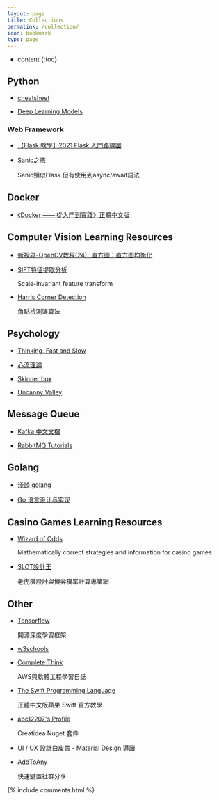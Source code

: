 ```yaml
---
layout: page
title: Collections
permalink: /collection/
icon: bookmark
type: page
---
```


* content
{:toc}


## Python

* [cheatsheet](https://github.com/gto76/python-cheatsheet)

* [Deep Learning Models](https://github.com/rasbt/deeplearning-models)

### Web Framework

* [【Flask 教學】2021 Flask 入門路線圖](https://www.maxlist.xyz/2020/05/01/flask-list/)

* [Sanic之旅](https://howie6879.gitbooks.io/sanic/content/)

	Sanic類似Flask 但有使用到async/await語法

## Docker

* [《Docker —— 從入門到實踐­》正體中文版](https://philipzheng.gitbook.io/docker_practice/)


## Computer Vision Learning Resources

* [新视界-OpenCV教程(24)- 直方图：直方图均衡化](https://zhuanlan.zhihu.com/p/58481195)

* [SIFT特征提取分析](https://blog.csdn.net/abcjennifer/article/details/7639681)

	Scale-invariant feature transform 
	
* [Harris Corner Detection](https://www.itread01.com/p/1343014.html)
	
	角點檢測演算法

## Psychology

* [Thinking, Fast and Slow](https://zh.wikipedia.org/wiki/%E5%BF%AB%E6%80%9D%E6%85%A2%E6%83%B3)
	
* [心流理論](https://zh.wikipedia.org/wiki/%E5%BF%83%E6%B5%81%E7%90%86%E8%AB%96)

* [Skinner box](https://zh.wikipedia.org/wiki/%E6%96%AF%E9%87%91%E7%BA%B3%E7%AE%B1)

* [Uncanny Valley](https://zh.wikipedia.org/wiki/%E6%81%90%E6%80%96%E8%B0%B7%E7%90%86%E8%AE%BA)

## Message Queue

* [Kafka 中文文檔](https://kafka.apachecn.org/intro.html)

* [RabbitMQ Tutorials](https://www.rabbitmq.com/getstarted.html)

## Golang

* [淺談 golang](https://hsinyu.gitbooks.io/golang_note/content/about_golang.html)

* [Go 语言设计与实现](https://draveness.me/golang/)

## Casino Games Learning Resources

* [Wizard of Odds](https://wizardofodds.com/)

	Mathematically correct strategies and information for casino games

* [SLOT設計王](https://ezslotdesign.com/)
	
	老虎機設計與博弈機率計算專業網

## Other

* [Tensorflow](https://www.tensorflow.org/?hl=zh-cn)
	
	開源深度學習框架

* [w3schools](https://www.w3schools.com/)

* [Complete Think](https://rickhw.github.io/)

	AWS與軟體工程學習日誌
	
* [The Swift Programming Language](https://tommy60703.gitbooks.io/swift-language-traditional-chinese/content)

	正體中文版蘋果 Swift 官方教學

* [abc12207's Profile](https://www.nuget.org/profiles/abc12207)

    Creatidea Nuget 套件

* [UI / UX 設計白皮書 - Material Design 導讀](https://ithelp.ithome.com.tw/users/20124956/ironman/2945)

* [AddToAny](https://www.addtoany.com/)

    快速鍵置社群分享

 {% include comments.html %}